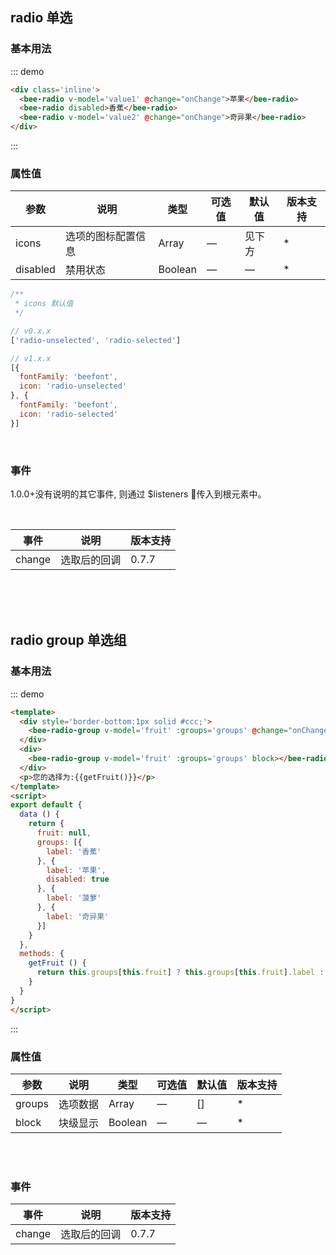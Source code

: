 <style>
  .inline .bee-radio {
    margin-right: 20px;
  }
</style>
<script>
export default {
  data () {
    return {
      fruit: null,
      value1: null,
      value2: true,
      groups: [{
        label: '香蕉'
      }, {
        label: '苹果',
        desc: '这是一段说明信息',
        disabled: true
      }, {
        label: '菠萝',
        desc: '这是一段说明信息'
      }, {
        label: '奇异果'
      }]
    }
  },
  methods: {
    getFruit () {
      return this.groups[this.fruit] ? this.groups[this.fruit].label : null
    },
    onChange (value) {
      console.log(value)
    }
  }
}
</script>

## radio 单选

### 基本用法

::: demo
``` html
<div class='inline'>
  <bee-radio v-model='value1' @change="onChange">苹果</bee-radio>
  <bee-radio disabled>香蕉</bee-radio>
  <bee-radio v-model='value2' @change="onChange">奇异果</bee-radio>
</div>
```
:::

### 属性值

|参数|说明|类型|可选值|默认值|版本支持|
|---|---|---|---|---|---|
|icons|选项的图标配置信息|Array|—|见下方|*|
|disabled|禁用状态|Boolean|—|—|*|

```js
/** 
 * icons 默认值 
 */ 

// v0.x.x
['radio-unselected', 'radio-selected']

// v1.x.x
[{
  fontFamily: 'beefont',
  icon: 'radio-unselected'
}, {
  fontFamily: 'beefont',
  icon: 'radio-selected'
}]
```
<br/>

### 事件

1.0.0+没有说明的其它事件, 则通过 $listeners 传入到根元素中。

<br>

|事件|说明|版本支持|
|---|---|---|
|change|选取后的回调|0.7.7|

<br/>
<br/>
<br/>

## radio group 单选组

### 基本用法

::: demo
``` html 
<template>
  <div style='border-bottom:1px solid #ccc;'>
    <bee-radio-group v-model='fruit' :groups='groups' @change="onChange"></bee-radio-group>
  </div>
  <div>
    <bee-radio-group v-model='fruit' :groups='groups' block></bee-radio-group>
  </div>
  <p>您的选择为:{{getFruit()}}</p>
</template>
<script>
export default {
  data () {
    return {
      fruit: null,
      groups: [{
        label: '香蕉'
      }, {
        label: '苹果',
        disabled: true
      }, {
        label: '菠萝'
      }, {
        label: '奇异果'
      }]
    }
  },
  methods: {
    getFruit () {
      return this.groups[this.fruit] ? this.groups[this.fruit].label : null
    }
  }
}
</script>
```
:::

### 属性值

|参数|说明|类型|可选值|默认值|版本支持|
|---|---|---|---|---|---|
|groups|选项数据|Array|—|[]|*|
|block|块级显示|Boolean|—|—|*|

<br/>
<br/>

### 事件
|事件|说明|版本支持|
|---|---|---|
|change|选取后的回调|0.7.7|
